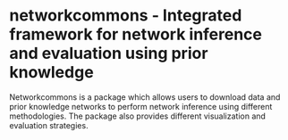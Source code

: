 # networkcommons - Integrated framework for network inference and evaluation using prior knowledge
Networkcommons is a package which allows users to download data and prior knowledge networks to perform network inference using different methodologies. The package also provides different visualization and evaluation strategies.
